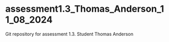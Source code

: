 # assessment1.3_Thomas_Anderson_11_08_2024
Git repository for assessment 1.3. Student Thomas Anderson

